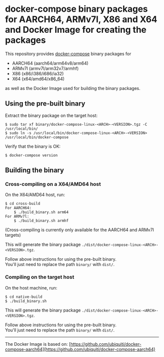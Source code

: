 # docker-compose binary packages for AARCH64, ARMv7l, X86 and X64 and Docker Image for creating the packages

This repository provides [docker-compose](https://docs.docker.com/compose/) binary packages for

- AARCH64 (aarch64/arm64v8/arm64)
- ARMv7l (armv7l/arm32v7/armhf)
- X86 (x86/i386/i686/ia32)
- X64 (x64/amd64/x86_64)

as well as the Docker Image used for building the binary packages.  

## Using the pre-built binary
Extract the binary package on the target host:

```
$ sudo tar xf binary/docker-compose-linux-<ARCH>-<VERSION>.tgz -C /usr/local/bin/
$ sudo ln -s /usr/local/bin/docker-compose-linux-<ARCH>-<VERSION> /usr/local/bin/docker-compose
```

Verify that the binary is OK:

```
$ docker-compose version
```

## Building the binary
### Cross-compiling on a X64/AMD64 host
On the X64/AMD64 host, run:

```
$ cd cross-build
For AARCH64:
	$ ./build_binary.sh arm64
For ARMv7l:
	$ ./build_binary.sh armhf
```

(Cross-compiling is currently only available for the AARCH64 and ARMv7l targets)

This will generate the binary package `./dist/docker-compose-linux-<ARCH>-<VERSION>.tgz`.

Follow above instructions for using the pre-built binary.  
You'll just need to replace the path `binary/` with `dist/`.

### Compiling on the target host
On the host machine, run:

```
$ cd native-build
$ ./build_binary.sh
```

This will generate the binary package `./dist/docker-compose-linux-<ARCH>-<VERSION>.tgz`.

Follow above instructions for using the pre-built binary.  
You'll just need to replace the path `binary/` with `dist/`.

---

The Docker Image is based on: [https://github.com/ubiquiti/docker-compose-aarch64](https://github.com/ubiquiti/docker-compose-aarch64)
